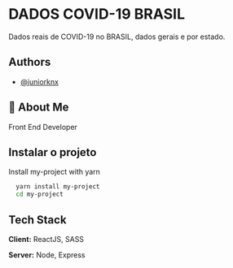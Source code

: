 
# DADOS COVID-19 BRASIL

Dados reais de COVID-19 no BRASIL, dados gerais e por estado. 


## Authors

- [@juniorknx](https://www.github.com/juniorknx)

  
## 🚀 About Me
Front End Developer

  
## Instalar o projeto

Install my-project with yarn

```bash
  yarn install my-project
  cd my-project
```
    
## Tech Stack

**Client:** ReactJS, SASS

**Server:** Node, Express
